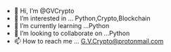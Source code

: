 - 👋 Hi, I’m @GVCrypto
- 👀 I’m interested in ... Python,Crypto,Blockchain
- 🌱 I’m currently learning ...Python
- 💞️ I’m looking to collaborate on ...Python
- 📫 How to reach me ... G.V.Crypto@protonmail.com

<!---
GVCrypto/GVCrypto is a ✨ special ✨ repository because its `README.md` (this file) appears on your GitHub profile.
You can click the Preview link to take a look at your changes.
--->

